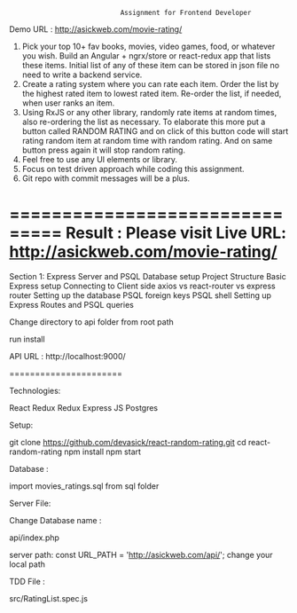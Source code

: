                                 Assignment for Frontend Developer

Demo URL :  http://asickweb.com/movie-rating/

1. Pick your top 10+ fav books, movies, video games, food, or whatever you
wish. Build an Angular + ngrx/store or react-redux app that lists these
items. Initial list of any of these item can be stored in json file no
need to write a backend service.
2. Create a rating system where you can rate each item. Order the list by
the highest rated item to lowest rated item. Re-order the list, if needed,
when user ranks an item.
3. Using RxJS or any other library, randomly rate items at random times,
also re-ordering the list as necessary. To elaborate this more put a
button called RANDOM RATING and on click of this button code will start
rating random item at random time with random rating. And on same button
press again it will stop random rating.
4. Feel free to use any UI elements or library.
5. Focus on test driven approach while coding this assignment.
6. Git repo with commit messages will be a plus.

===============================
Result : 
Please visit Live URL: http://asickweb.com/movie-rating/
==================
Section 1: Express Server and PSQL Database setup
Project Structure
Basic Express setup
Connecting to Client side
axios vs react-router vs express router
Setting up the database
PSQL foreign keys
PSQL shell
Setting up Express Routes and PSQL queries

Change directory to api folder from root path

run install 

API URL : http://localhost:9000/



======================

Technologies: 

React 
Redux
Redux
Express JS
Postgres



Setup:

git clone https://github.com/devasick/react-random-rating.git
cd react-random-rating
npm install 
npm start

Database : 

import movies_ratings.sql from sql folder

Server File: 

Change Database name : 

api/index.php 

server path: const URL_PATH = 'http://asickweb.com/api/'; change your local path

TDD File :

src/RatingList.spec.js





